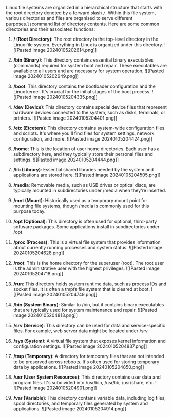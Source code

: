 Linux file systems are organized in a hierarchical structure that starts with the root directory denoted by a forward slash `/`. Within this file system, various directories and files are organised to serve different purposes.`ls`command list of directory contents. Here are some common directories and their associated functions:


1. **/ (Root Directory)**: The root directory is the top-level directory in the Linux file system. Everything in Linux is organized under this directory.
	![[Pasted image 20240105202614.png]]

2. **/bin (Binary)**: This directory contains essential binary executables (commands) required for system boot and repair. These executables are available to all users and are necessary for system operation.
	![[Pasted image 20240105202649.png]]

3. **/boot**: This directory contains the bootloader configuration and the Linux kernel. It's crucial for the initial stages of the boot process.
    ![[Pasted image 20240105204335.png]]
    
4. **/dev (Device)**: This directory contains special device files that represent hardware devices connected to the system, such as disks, terminals, or printers.
    ![[Pasted image 20240105204401.png]]
5. **/etc (Etcetera)**: This directory contains system-wide configuration files and scripts. It's where you'll find files for system settings, network configuration, and more.
    ![[Pasted image 20240105204424.png]]
6. **/home**: This is the location of user home directories. Each user has a subdirectory here, and they typically store their personal files and settings.
    ![[Pasted image 20240105204444.png]]
7. **/lib (Library)**: Essential shared libraries needed by the system and applications are stored here.
    ![[Pasted image 20240105204505.png]]
8. **/media**: Removable media, such as USB drives or optical discs, are typically mounted in subdirectories under /media when they're inserted.
    
9. **/mnt (Mount)**: Historically used as a temporary mount point for mounting file systems, though /media is commonly used for this purpose today.
    
10. **/opt (Optional)**: This directory is often used for optional, third-party software packages. Some applications install in subdirectories under /opt.
    
11. **/proc (Process)**: This is a virtual file system that provides information about currently running processes and system status.
    ![[Pasted image 20240105204628.png]]
12. **/root**: This is the home directory for the superuser (root). The root user is the administrative user with the highest privileges.
    ![[Pasted image 20240105204718.png]]
13. **/run**: This directory holds system runtime data, such as process IDs and socket files. It is often a tmpfs file system that is cleared at boot.
    ![[Pasted image 20240105204749.png]]
14. **/bin (System Binary)**: Similar to /bin, but it contains binary executables that are typically used for system maintenance and repair.
    ![[Pasted image 20240105204813.png]]
15. **/srv (Service)**: This directory can be used for data and service-specific files. For example, web server data might be located under /srv.
    
16. **/sys (System)**: A virtual file system that exposes kernel information and configuration settings.
    ![[Pasted image 20240105204837.png]]
17. **/tmp (Temporary)**: A directory for temporary files that are not intended to be preserved across reboots. It's often used for storing temporary data by applications.
    ![[Pasted image 20240105204850.png]]
18. **/usr (User System Resources)**: This directory contains user data and program files. It's subdivided into /usr/bin, /usr/lib, /usr/share, etc.
    ![[Pasted image 20240105204901.png]]
19. **/var (Variable)**: This directory contains variable data, including log files, spool directories, and temporary files generated by system and applications.
	![[Pasted image 20240105204914.png]]